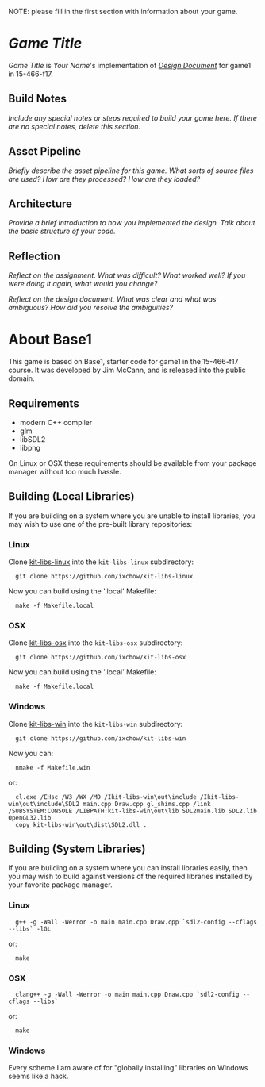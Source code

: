 NOTE: please fill in the first section with information about your game.

# *Game Title*

*Game Title* is *Your Name*'s implementation of [*Design Document*](http://graphics.cs.cmu.edu/courses/15-466-f17/game1-designs/put-real-link-here) for game1 in 15-466-f17.

## Build Notes

*Include any special notes or steps required to build your game here. If there are no special notes, delete this section.*

## Asset Pipeline

*Briefly describe the asset pipeline for this game. What sorts of source files are used? How are they processed? How are they loaded?*

## Architecture

*Provide a brief introduction to how you implemented the design. Talk about the basic structure of your code.*

## Reflection

*Reflect on the assignment. What was difficult? What worked well? If you were doing it again, what would you change?*

*Reflect on the design document. What was clear and what was ambiguous? How did you resolve the ambiguities?*


# About Base1

This game is based on Base1, starter code for game1 in the 15-466-f17 course. It was developed by Jim McCann, and is released into the public domain.

## Requirements

 - modern C++ compiler
 - glm
 - libSDL2
 - libpng

On Linux or OSX these requirements should be available from your package manager without too much hassle.

## Building (Local Libraries)

If you are building on a system where you are unable to install libraries, you may wish to use one of the pre-built library repositories:

### Linux

Clone [kit-libs-linux](https://github.com/ixchow/kit-libs-linux) into the `kit-libs-linux` subdirectory:
```
  git clone https://github.com/ixchow/kit-libs-linux
```
Now you can build using the '.local' Makefile:
```
  make -f Makefile.local
```

### OSX

Clone [kit-libs-osx](https://github.com/ixchow/kit-libs-osx) into the `kit-libs-osx` subdirectory:
```
  git clone https://github.com/ixchow/kit-libs-osx
```
Now you can build using the '.local' Makefile:
```
  make -f Makefile.local
```

### Windows

Clone [kit-libs-win](https://github.com/ixchow/kit-libs-win) into the `kit-libs-win` subdirectory:
```
  git clone https://github.com/ixchow/kit-libs-win
```
Now you can:
```
  nmake -f Makefile.win
```
or:
```
  cl.exe /EHsc /W3 /WX /MD /Ikit-libs-win\out\include /Ikit-libs-win\out\include\SDL2 main.cpp Draw.cpp gl_shims.cpp /link /SUBSYSTEM:CONSOLE /LIBPATH:kit-libs-win\out\lib SDL2main.lib SDL2.lib OpenGL32.lib
  copy kit-libs-win\out\dist\SDL2.dll .
```


## Building (System Libraries)

If you are building on a system where you can install libraries easily, then you may wish to build against versions of the required libraries installed by your favorite package manager.

### Linux
```
  g++ -g -Wall -Werror -o main main.cpp Draw.cpp `sdl2-config --cflags --libs` -lGL
```
or:
```
  make
```

### OSX
```
  clang++ -g -Wall -Werror -o main main.cpp Draw.cpp `sdl2-config --cflags --libs`
```
or:
```
  make
```

### Windows

Every scheme I am aware of for "globally installing" libraries on Windows seems like a hack.

